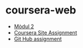 # coursera-web
 * [Mòdul 2](./mod2_solution)
 * [Coursera Site Assignment](https://www.coursera.org/learn/html-css-javascript-for-web-developers/peer/1nPGO/module-2-coding-assignment)
 * [Git Hub assignment](https://github.com/jhu-ep-coursera/fullstack-course4/blob/master/assignments/assignment2/Assignment-2.md)